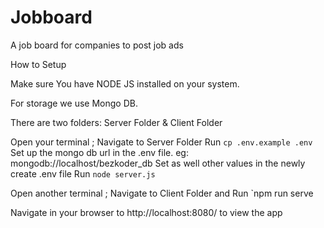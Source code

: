 # Jobboard

A job board for companies to post job ads

How to Setup

Make sure You have NODE JS installed on your system.

For storage we use Mongo DB.

There are two folders: Server Folder & Client Folder

Open your terminal ;
Navigate to Server Folder
Run `cp .env.example .env`
Set up the mongo db url in the .env file. eg: mongodb://localhost/bezkoder_db
Set as well other values in the newly create .env file
Run `node server.js`

Open another terminal ; Navigate to Client Folder and Run `npm run serve

Navigate in your browser to http://localhost:8080/ to view the app
